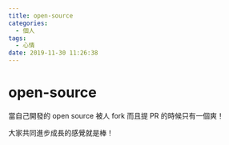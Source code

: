 ```yaml
---
title: open-source
categories:
  - 個人
tags:
  - 心情
date: 2019-11-30 11:26:38
---
```


# open-source

當自己開發的 open source 被人 fork 而且提 PR 的時候只有一個爽！

大家共同進步成長的感覺就是棒！